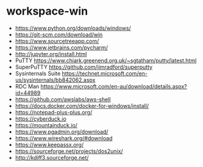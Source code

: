 # workspace-win

- https://www.python.org/downloads/windows/
- https://git-scm.com/download/win
- https://www.sourcetreeapp.com/ 
- https://www.jetbrains.com/pycharm/
- http://jupyter.org/install.html
- PuTTY https://www.chiark.greenend.org.uk/~sgtatham/putty/latest.html
- SuperPuTTY https://github.com/jimradford/superputty
- Sysinternals Suite https://technet.microsoft.com/en-us/sysinternals/bb842062.aspx
- RDC Man https://www.microsoft.com/en-au/download/details.aspx?id=44989
- https://github.com/awslabs/aws-shell
- https://docs.docker.com/docker-for-windows/install/
- https://notepad-plus-plus.org/
- https://cyberduck.io
- https://mountainduck.io/
- https://www.pgadmin.org/download/
- https://www.wireshark.org/#download
- https://www.keepassx.org/
- https://sourceforge.net/projects/dos2unix/
- http://kdiff3.sourceforge.net/
